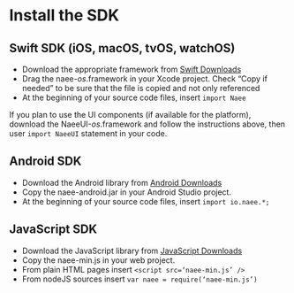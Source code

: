 # Install the SDK

## Swift SDK (iOS, macOS, tvOS, watchOS)

- Download the appropriate framework from [Swift Downloads](dev.naee.io/downloads/swift)
- Drag the naee-*os*.framework in your Xcode project. Check “Copy if needed” to be sure that the file is copied and not only referenced
- At the beginning of your source code files, insert `import Naee`

If you plan to use the UI components (if available for the platform), download the NaeeUI-*os*.framework and follow the instructions above, then user `import NaeeUI` statement in your code.

## Android SDK

- Download the Android library from [Android Downloads](dev.naee.io/downloads/android)
- Copy the naee-android.jar in your Android Studio project.
- At the beginning of your source code files, insert `import io.naee.*;`

## JavaScript SDK

- Download the JavaScript library from [JavaScript Downloads](dev.naee.io/downloads/javascript)
- Copy the naee-min.js in your web project.
- From plain HTML pages insert `<script src=‘naee-min.js’ />`
- From nodeJS sources insert  `var naee = require(‘naee-min.js’)`

